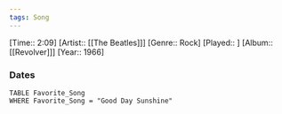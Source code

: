 ```yaml
---
tags: Song  
---
```

[Time:: 2:09]
[Artist:: [[The Beatles]]]
[Genre:: Rock]
[Played:: ]
[Album:: [[Revolver]]]
[Year:: 1966]
### Dates
````dataview
TABLE Favorite_Song
WHERE Favorite_Song = "Good Day Sunshine"
````